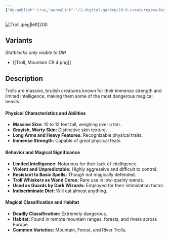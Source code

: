 ```yaml
---
{"dg-publish":true,"permalink":"/1-digital-garden/10-0-creatures/ww-bestiary/troll/","tags":["#creature","beast"]}
---
```


![Troll.jpeg|left|200](/img/user/1%20DIGITAL%20GARDEN/10.0%20CREATURES/(Attachments)/WW%20Bestiary/Troll.jpeg)
## Variants
*Statblocks only visible to DM*
- [[Troll, Mountain CR 4.png]]

## Description

Trolls are massive, brutish creatures known for their immense strength and limited intelligence, making them some of the most dangerous magical beasts.

#### Physical Characteristics and Abilities

* **Massive Size:** 10 to 12 feet tall, weighing over a ton.
* **Grayish, Warty Skin:** Distinctive skin texture.
* **Long Arms and Heavy Features:** Recognizable physical traits.
* **Immense Strength:** Capable of great physical feats.

#### Behavior and Magical Significance

* **Limited Intelligence:** Notorious for their lack of intelligence.
* **Violent and Unpredictable:** Highly aggressive and difficult to control.
* **Resistant to Basic Spells:** Though not magically defended.
* **Troll Whiskers as Wand Cores:** Rare use in low-quality wands.
* **Used as Guards by Dark Wizards:** Employed for their intimidation factor.
* **Indiscriminate Diet:** Will eat almost anything.

#### Magical Classification and Habitat

* **Deadly Classification:** Extremely dangerous.
* **Habitat:** Found in remote mountain ranges, forests, and rivers across Europe.
* **Common Varieties:** Mountain, Forest, and River Trolls.